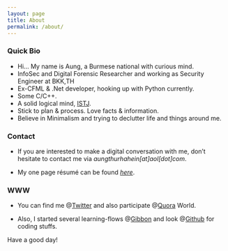 ```yaml
---
layout: page
title: About
permalink: /about/
---
```


### Quick Bio

* Hi... My name is Aung, a Burmese national with curious mind.
* InfoSec and Digital Forensic Researcher and working as Security Engineer at BKK,TH  
* Ex-CFML & .Net developer, hooking up with Python currently. 
* Some C/C++.
* A solid logical mind, [ISTJ](http://www.16personalities.com/istj-personality).
* Stick to plan & process. Love facts & information.
* Believe in Minimalism and trying to declutter life and things around me.

### Contact
* If you are interested to make a digital conversation with me, don’t hesitate to contact me via *aungthurhahein[at]aol[dot]com*.

* My one page résumé can be found *<a href="https://drive.google.com/file/d/0B-5hWRvjB-AYb1l1OTgwTG1aWkU/view?usp=sharing" target="_blank">here</a>*. 

### WWW
* You can find me @<a href="https://twitter.com/AtrHein" target="_blank">Twitter</a> and also participate @<a href="https://www.quora.com/profile/Aung-Thu-Rha-Hein" target="_blank">Quora</a> World. 

* Also, I started several learning-flows @<a href="https://gibbon.co/atrx" target="_blank">Gibbon</a> and look @<a href="https://github.com/aungthurhahein" target="_blank">Github</a> for coding stuffs.

Have a good day!
